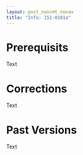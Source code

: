 ```yaml
---
layout: post_noncmt_nonav
title: "Info: 151-0101a"
---
```

# Prerequisits
Text
# Corrections
Text
# Past Versions
Text
